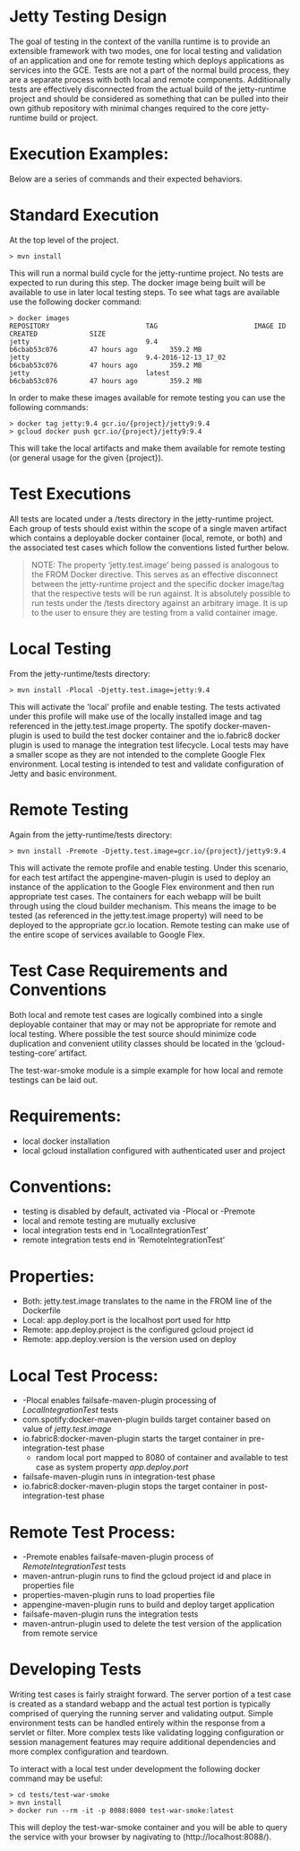 Jetty Testing Design
==

The goal of testing in the context of the vanilla runtime is to provide an extensible framework with two modes, one for local testing and validation of an application and one for remote testing which deploys applications as services into the GCE.  Tests are not a part of the normal build process, they are a separate process with both local and remote components.  Additionally tests are effectively disconnected from the actual build of the jetty-runtime project and should be considered as something that can be pulled into their own github repository with minimal changes required to the core jetty-runtime build or project.


Execution Examples:
===

Below are a series of commands and their expected behaviors.


Standard Execution
====

At the top level of the project.

```
> mvn install
```

This will run a normal build cycle for the jetty-runtime project.  No tests are expected to run during this step.  The docker image being built will be available to use in later local testing steps.  To see what tags are available use the following docker command:

```
> docker images
REPOSITORY                        TAG                        IMAGE ID            CREATED             SIZE
jetty                             9.4                        b6cbab53c076        47 hours ago        359.2 MB
jetty                             9.4-2016-12-13_17_02       b6cbab53c076        47 hours ago        359.2 MB
jetty                             latest                     b6cbab53c076        47 hours ago        359.2 MB
```

In order to make these images available for remote testing you can use the following commands:

```
> docker tag jetty:9.4 gcr.io/{project}/jetty9:9.4
> gcloud docker push gcr.io/{project}/jetty9:9.4 
```

This will take the local artifacts and make them available for remote testing (or general usage for the given {project}).


Test Executions
====

All tests are located under a /tests directory in the jetty-runtime project.  Each group of tests should exist within the scope of a single maven artifact which contains a deployable docker container (local, remote, or both) and the associated test cases which follow the conventions listed further below.

> NOTE: The property ‘jetty.test.image’ being passed is analogous to the FROM Docker directive.  This serves as an effective disconnect between the jetty-runtime project and the specific docker image/tag that the respective tests will be run against.  It is absolutely possible to run tests under the /tests directory against an arbitrary image.  It is up to the user to ensure they are testing from a valid container image.

Local Testing
=====

From the jetty-runtime/tests directory:

```
> mvn install -Plocal -Djetty.test.image=jetty:9.4
```

This will activate the 'local' profile and enable testing.  The tests activated under this profile will make use of the locally installed image and tag referenced in the jetty.test.image property.  The spotify docker-maven-plugin is used to build the test docker container and the io.fabric8 docker plugin is used to manage the integration test lifecycle. Local tests may have a smaller scope as they are not intended to the complete Google Flex environment.  Local testing is intended to test and validate configuration of Jetty and basic environment. 

Remote Testing
=====

Again from the jetty-runtime/tests directory:

```
> mvn install -Premote -Djetty.test.image=gcr.io/{project}/jetty9:9.4
```

This will activate the remote profile and enable testing. Under this scenario, for each test artifact the appengine-maven-plugin is used to deploy an instance of the application to the Google Flex environment and then run appropriate test cases.  The containers for each webapp will be built through using the cloud builder mechanism.  This means the image to be tested (as referenced in the jetty.test.image property) will need to be deployed to the appropriate gcr.io location.  Remote testing can make use of the entire scope of services available to Google Flex.  



Test Case Requirements and Conventions
===

Both local and remote test cases are logically combined into a single deployable container that may or may not be appropriate for remote and local testing.  Where possible the test source should minimize code duplication and convenient utility classes should be located in the ‘gcloud-testing-core’ artifact.

The test-war-smoke module is a simple example for how local and remote testings can be laid out.

Requirements:
====

* local docker installation
* local gcloud installation configured with authenticated user and project


Conventions:
====

* testing is disabled by default, activated via -Plocal or -Premote
* local and remote testing are mutually exclusive
* local integration tests end in ‘LocalIntegrationTest’
* remote integration tests end in ‘RemoteIntegrationTest’

Properties:
====

* Both: jetty.test.image translates to the name in the FROM line of the Dockerfile
* Local: app.deploy.port is the localhost port used for http
* Remote: app.deploy.project is the configured gcloud project id
* Remote: app.deploy.version is the version used on deploy

Local Test Process:
====
* -Plocal enables failsafe-maven-plugin processing of *LocalIntegrationTest* tests
* com.spotify:docker-maven-plugin builds target container based on value of *jetty.test.image*
* io.fabric8:docker-maven-plugin starts the target container in pre-integration-test phase
  * random local port mapped to 8080 of container and available to test case as system property *app.deploy.port*
* failsafe-maven-plugin runs in integration-test phase
* io.fabric8:docker-maven-plugin stops the target container in  post-integration-test phase

Remote Test Process:
====

* -Premote enables failsafe-maven-plugin process of *RemoteIntegrationTest* tests
* maven-antrun-plugin runs to find the gcloud project id and place in properties file
* properties-maven-plugin runs to load properties file
* appengine-maven-plugin runs to build and deploy target application
* failsafe-maven-plugin runs the integration tests
* maven-antrun-plugin used to delete the test version of the application from remote service


Developing Tests
===

Writing test cases is fairly straight forward.  The server portion of a test case is created as a standard webapp and the actual test portion is typically comprised of querying the running server and validating output.  Simple environment tests can be handled entirely within the response from a servlet or filter.  More complex tests like validating logging configuration or session management features may require additional dependencies and more complex configuration and teardown.

To interact with a local test under development the following docker command may be useful:

```
> cd tests/test-war-smoke
> mvn install
> docker run --rm -it -p 8088:8080 test-war-smoke:latest
```

This will deploy the test-war-smoke container and you will be able to query the service with your browser by nagivating to (http://localhost:8088/).